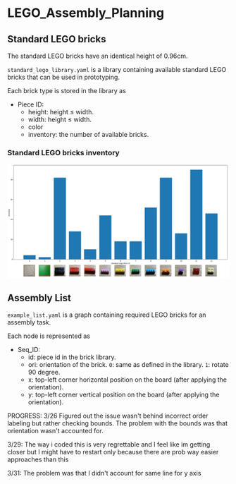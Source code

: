 # LEGO_Assembly_Planning
## Standard LEGO bricks
The standard LEGO bricks have an identical height of 0.96cm.

`standard_lego_library.yaml` is a library containing available standard LEGO bricks that can be used in prototyping.

Each brick type is stored in the library as
* Piece ID: 
    * height: height $\leq$ width.
    * width: height $\leq$ width.
    * color
    * inventory: the number of available bricks.

### Standard LEGO bricks inventory
![Inventory](inventory.jpg)


## Assembly List
`example_list.yaml` is a graph containing required LEGO bricks for an assembly task.

Each node is represented as
* Seq_ID:
    * id: piece id in the brick library.
    * ori: orientation of the brick. `0`: same as defined in the library. `1`: rotate 90 degree.
    * x: top-left corner horizontal position on the board (after applying the orientation).
    * y: top-left corner vertical position on the board (after applying the orientation).

PROGRESS:
3/26
Figured out the issue wasn't behind incorrect order labeling but rather checking bounds.
The problem with the bounds was that orientation wasn't accounted for.

3/29:
The way i coded this is very regrettable and I feel like im getting closer but I might have to restart only 
because there are prob way easier approaches than this

3/31:
The problem was that I didn't account for same line for y axis
